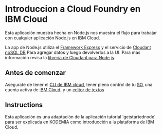 # Introduccion a Cloud Foundry en IBM Cloud
Esta aplicación muestra hecha en Node.js nos muestra el flujo para trabajar con cualquier aplicación Node.js en IBM Cloud.

La app de Node.js utiliza el [Framework Express](https://expressjs.com) y el servicio de [Cloudant noSQL DB](https://console.bluemix.net/catalog/services/cloudant-nosql-db) Para agregar datos y luego devolverlos a la UI. Para mas información revisa la [libreria de Cloudant para Node.js](https://www.npmjs.com/package/cloudant).

## Antes de comenzar

Asegurate de tener el [CLI de IBM cloud](https://cloud.ibm.com/docs/cli?topic=cloud-cli-install-ibmcloud-cli),
tener pleno control de tu [SO](https://www.linuxadictos.com/razones-las-usar-linux-desarrollo.html), una cuenta activa de [IBM Cloud](console.bluemix.net), y un [editor de textos](https://code.visualstudio.com/)

## Instructions

Esta aplicación es una adaptación de la aplicación tutorial 'getstartednode' para ser explicada en [KODEMIA](https://kodemia.mx/) como introducción a la plataforma de IBM Cloud. 



